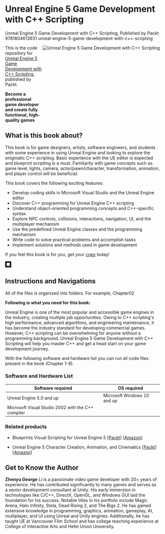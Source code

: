 # Unreal Engine 5 Game Development with C++ Scripting	
Unreal Engine 5 Game Development with C++ Scripting, Published by Packt
9781804613931
unreal-engine-5-game-development-with-c++-scripting

<a href="https://www.packtpub.com/product/unreal-engine-5-game-development-with-c++-scripting/9781804613931"><img src="https://static.packt-cdn.com/products/9781804613931/cover/smaller" alt="Unreal Engine 5 Game Development with C++ Scripting" height="256px" align="right"></a>

This is the code repository for [Unreal Engine 5 Game Development with C++ Scripting](https://www.packtpub.com/product/unreal-engine-5-game-development-with-c++-scripting/9781804613931), published by Packt.

**Become a professional game developer and create fully functional, high-quality games**

## What is this book about?

This book is for game designers, artists, software engineers, and students with some experience in using Unreal Engine and looking to explore the enigmatic C++ scripting. Basic experience with the UE editor is expected and blueprint scripting is a must. Familiarity with game concepts such as game level, lights, camera, actor/pawn/character, transformation, animation, and player control will be beneficial.

This book covers the following exciting features:

* Develop coding skills in Microsoft Visual Studio and the Unreal Engine editor
* Discover C++ programming for Unreal Engine C++ scripting
* Understand object-oriented programming concepts and C++-specific syntax
* Explore NPC controls, collisions, interactions, navigation, UI, and the multiplayer mechanism
* Use the predefined Unreal Engine classes and the programming mechanism
* Write code to solve practical problems and accomplish tasks
* Implement solutions and methods used in game development
  
If you feel this book is for you, get your [copy](https://www.amazon.in/Unreal-Engine-Game-Development-Scripting/dp/1804613932) today!

<a href="https://www.packtpub.com/?utm_source=github&utm_medium=banner&utm_campaign=GitHubBanner"><img src="https://raw.githubusercontent.com/PacktPublishing/GitHub/master/GitHub.png" 
alt="https://www.packtpub.com/" border="5" /></a>

## Instructions and Navigations
All of the files is organized into folders. For example, Chapter02


**Following is what you need for this book:**

Unreal Engine is one of the most popular and accessible game engines in the industry, creating multiple job opportunities. Owing to C++ scripting's high performance, advanced algorithms, and engineering maintenance, it has become the industry standard for developing commercial games. However, C++ scripting can be overwhelming for anyone without a programming background. Unreal Engine 5 Game Development with C++ Scripting will help you master C++ and get a head start on your game development journey.


With the following software and hardware list you can run all code files present in the book (Chapter 1-9).

### Software and Hardware List
| Software required                    | OS required                         |
| ------------------------------------ | ----------------------------------- |
| Unreal Engine 5.0 and up             | Microsoft Windows 10 and up         |
| Microsoft Visual Studio 2002 with the C++ compiler |                          |


### Related products <Other books you may enjoy>
* Blueprints Visual Scripting for Unreal Engine 5  [[Packt]](https://www.packtpub.com/product/blueprints-visual-scripting-for-unreal-engine-5-third-edition/9781801811583) [[Amazon]](https://www.amazon.in/Blueprints-Visual-Scripting-Unreal-Engine/dp/180181158X)

* Unreal Engine 5 Character Creation, Animation, and Cinematics  [[Packt]](https://www.packtpub.com/product/unreal-engine-5-character-creation-animation-and-cinematics/9781801812443) [[Amazon]](https://www.amazon.in/Unreal-Character-Creation-Animation-Cinematics/dp/1801812446)

## Get to Know the Author
**Zhenyu George** Li is a passionate video game developer with 20+ years of experience. He has contributed significantly to many games and serves as a senior development consultant at Unity. His early immersion in technologies like C/C++, DirectX, OpenGL, and Windows GUI laid the foundation for his success. Notable titles in his portfolio include Magic Arena, Halo Infinity, Stela, Dead Rising 2, and The Bigs 2. He has gained extensive knowledge in programming, graphics, animation, gameplay, AI, multiplayer, and UI using Unreal and Unity engines. Additionally, he has taught UE at Vancouver Film School and has college teaching experience at College of Interactive Arts and Hefei Union University.
  
